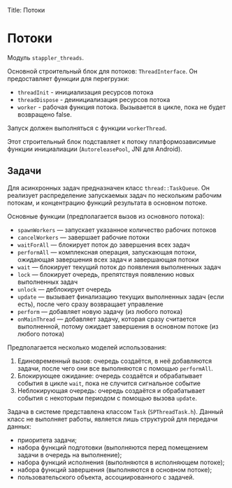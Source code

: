 Title: Потоки

# Потоки

Модуль `stappler_threads`.

Основной строительный блок для потоков: `ThreadInterface`. Он предоставляет функции для перегрузки:
* `threadInit` - инициализация ресурсов потока
* `threadDispose` - деинициализация ресурсов потока
* `worker` - рабочая функция потока. Вызывается в цикле, пока не будет возвращено false.

Запуск должен выполняться с функции `workerThread`.

Этот строительный блок подставляет к потоку платформозависимые функции инициалиации (`AutoreleasePool`, JNI для Android).

## Задачи

Для асинхронных задач предназначен класс `thread::TaskQueue`. Он реализует распределение запускаемых задач по нескольким рабочим потокам, и концентрацию функций результата в основном потоке.

Основные функции (предполагается вызов из основного потока):
* `spawnWorkers` — запускает указанное количество рабочих потоков
* `cancelWorkers` — завершает рабочие потоки
* `waitForAll` — блокирует поток до завершения всех задач
* `performAll` — комплексная операция, запускающая потоки, ожидающая завершения всех задач и завершающая потоки
* `wait` — блокирует текущий поток до появления выполненных задач
* `lock` — блокирует очередь, препятствуя появлению новых выполненных задач
* `unlock` — деблокирует очередь
* `update` — вызывает финализацию текущих выполненных задач (если есть), после чего сразу возвращает управление
* `perform` — добавляет новую задачу (из любого потока)
* `onMainThread` — добавляет задачу, которая сразу считается выполненной, потому ожидает завершения в основном потоке (из любого потока)

Предполагается несколько моделей использования:
1. Единовременный вызов: очередь создаётся, в неё добавляются задачи, после чего они все выполняются с помощью `performAll`.
2. Блокирующее ожидание: очередь создаётся и обрабатывает события в цикле `wait`, пока не случится сигнальное событие
3. Неблокирующая очередь: очередь создаётся и обрабатывает события с некоторым периодом с помощью вызова `update`.

Задача в системе представлена классом `Task` (`SPThreadTask.h`). Данный класс не выполняет работы, является лишь структурой для передачи данных:
* приоритета задачи;
* набора функций подготовки (выполняются перед помещением задачи в очередь на выполнение);
* набора функций исполнения (выполняются в исполняющем потоке);
* набора функций завершения (выполняются в основном потоке);
* пользовательского объекта, ассоциированного с задачей.